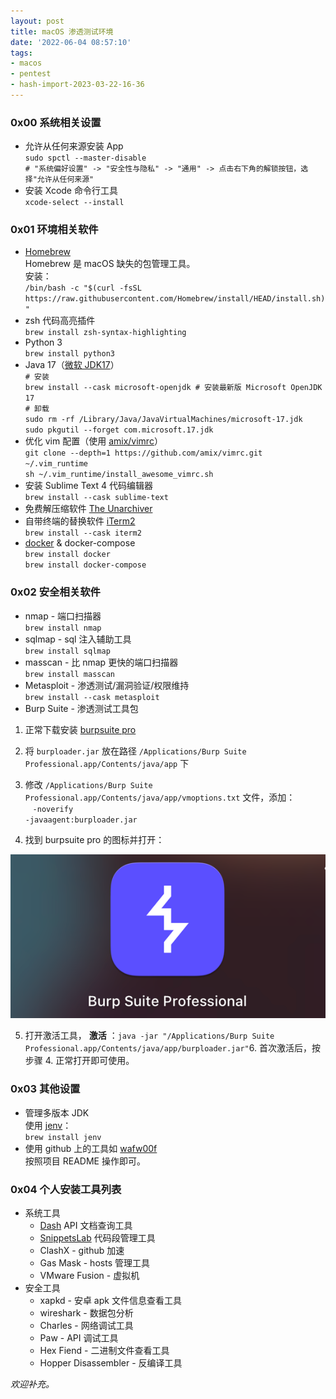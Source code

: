 ```yaml
---
layout: post
title: macOS 渗透测试环境
date: '2022-06-04 08:57:10'
tags:
- macos
- pentest
- hash-import-2023-03-22-16-36
---
```


### 0x00 系统相关设置

- 允许从任何来源安装 App  
   `sudo spctl --master-disable`  
  `# "系统偏好设置" -> "安全性与隐私" -> "通用" -> 点击右下角的解锁按钮，选择"允许从任何来源"`
- 安装 Xcode 命令行工具  
  `xcode-select --install`

### 0x01 环境相关软件

- [Homebrew](https://brew.sh)  
  Homebrew 是 macOS 缺失的包管理工具。  
  安装：  
  `/bin/bash -c "$(curl -fsSL https://raw.githubusercontent.com/Homebrew/install/HEAD/install.sh)"`
- zsh 代码高亮插件  
  `brew install zsh-syntax-highlighting`
- Python 3  
  `brew install python3`
- Java 17（[微软 JDK17](https://docs.microsoft.com/en-us/java/openjdk/install)）  
   `# 安装`  
  `brew install --cask microsoft-openjdk # 安装最新版 Microsoft OpenJDK 17`  
  `# 卸载`  
  `sudo rm -rf /Library/Java/JavaVirtualMachines/microsoft-17.jdk`  
  `sudo pkgutil --forget com.microsoft.17.jdk`
- 优化 vim 配置（使用 [amix/vimrc](https://github.com/amix/vimrc)）  
   `git clone --depth=1 https://github.com/amix/vimrc.git ~/.vim_runtime`  
  `sh ~/.vim_runtime/install_awesome_vimrc.sh`
- 安装 Sublime Text 4 代码编辑器  
  `brew install --cask sublime-text`
- 免费解压缩软件 [The Unarchiver](https://apps.apple.com/us/app/the-unarchiver/id425424353?mt=12)
- 自带终端的替换软件 [iTerm2](https://iterm2.com)  
  `brew install --cask iterm2`
- [docker](https://www.docker.com) & docker-compose  
   `brew install docker`  
  `brew install docker-compose`

### 0x02 安全相关软件

- nmap - 端口扫描器  
  `brew install nmap`
- sqlmap - sql 注入辅助工具  
  `brew install sqlmap`
- masscan - 比 nmap 更快的端口扫描器  
  `brew install masscan`
- Metasploit - 渗透测试/漏洞验证/权限维持  
  `brew install --cask metasploit`
- Burp Suite - 渗透测试工具包

1. 正常下载安装 [burpsuite pro](https://portswigger.net/burp/releases/)

2. 将 `burploader.jar` 放在路径 `/Applications/Burp Suite Professional.app/Contents/java/app` 下

3. 修改 `/Applications/Burp Suite Professional.app/Contents/java/app/vmoptions.txt` 文件，添加：  
     &nbsp; &nbsp;`-noverify`  
    `-javaagent:burploader.jar`

4. 找到 burpsuite pro 的图标并打开：

<img src="assets/img/blog/imported/macos-pentest-env-setup-burpsutie-pro-icon-on-macos.png" class="kg-image" alt loading="lazy">

5. 打开激活工具， **激活** ：`java -jar "/Applications/Burp Suite Professional.app/Contents/java/app/burploader.jar"`6. 首次激活后，按步骤 4. 正常打开即可使用。

### 0x03 其他设置

- 管理多版本 JDK  
  使用 [jenv](https://github.com/jenv/jenv)：  
  `brew install jenv`
- 使用 github 上的工具如 [wafw00f](https://github.com/EnableSecurity/wafw00f)  
  按照项目 README 操作即可。

### 0x04 个人安装工具列表

- 系统工具
  - [Dash](https://kapeli.com/dash) API 文档查询工具
  - [SnippetsLab](https://www.renfei.org/snippets-lab/) 代码段管理工具
  - ClashX - github 加速
  - Gas Mask - hosts 管理工具
  - VMware Fusion - 虚拟机
- 安全工具
  - xapkd - 安卓 apk 文件信息查看工具
  - wireshark - 数据包分析
  - Charles - 网络调试工具
  - Paw - API 调试工具
  - Hex Fiend - 二进制文件查看工具
  - Hopper Disassembler - 反编译工具

_欢迎补充。_
